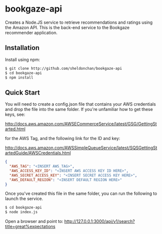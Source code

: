 # bookgaze-api
Creates a Node.JS service to retrieve recommendations and ratings using the Amazon API. This is the back-end service to the Bookgaze recommender application. 

## Installation

Install using npm:
```bash
$ git clone http://github.com/sheldonchan/bookgaze-api
$ cd bookgaze-api
$ npm install
```

## Quick Start

You will need to create a config.json file that contains your AWS credentials and drop the file into the same folder. If you're unfamiliar how to get these keys, see:

http://docs.aws.amazon.com/AWSECommerceService/latest/GSG/GettingStarted.html

for the AWS Tag, and the following link for the ID and key:

http://docs.aws.amazon.com/AWSSimpleQueueService/latest/SQSGettingStartedGuide/AWSCredentials.html

```json
{
  "AWS_TAG": "<INSERT AWS_TAG>",
  "AWS_ACCESS_KEY_ID": "<INSERT AWS ACCESS KEY ID HERE>",
  "AWS_SECRET_ACCESS_KEY": "<INSERT SECRET ACCESS KEY HERE>",
  "AWS_DEFAULT_REGION": "<INSERT DEFAULT REGION HERE>"
}
```
Once you've created this file in the same folder, you can run the following to launch the service.

```bash
$ cd bookgaze-api
$ node index.js
```

Open a browser and point to: http://127.0.0.1:3000/api/v1/search?title=great%expectations
